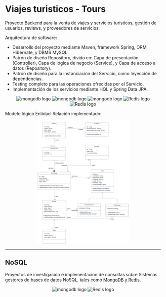 # Viajes turisticos - Tours

Proyecto Backend para la venta de viajes y servicios turisticos, gestión de usuarios, reviews, y proveedores de servicios.

Arquitectura de software:
- Desarrollo del proyecto mediante Maven, framework Spring, ORM Hibernate, y DBMS MySQL.
- Patrón de diseño Repository, divido en: Capa de presentación (Controller), Capa de lógica de negocio (Service), y Capa de acceso a datos (Repository).
- Patrón de diseño para la instanciación del Servicio, como Inyección de dependencias.
- Testing completo para las operaciones ofrecidas por el Servicio.
- Implementación de los servicios mediante HQL y Spring Data JPA.

<div align="center">
  <img src="https://cdn.jsdelivr.net/gh/devicons/devicon/icons/java/java-original.svg" height="60" alt="mongodb logo"  />

  <img src="https://cdn.jsdelivr.net/gh/devicons/devicon/icons/spring/spring-original.svg" height="60" alt="mongodb logo"  />

  <img src="https://cdn.jsdelivr.net/gh/devicons/devicon/icons/maven/maven-original.svg" height="60" alt="mongodb logo"  />
  
  <img src="https://cdn.jsdelivr.net/gh/devicons/devicon/icons/hibernate/hibernate-original.svg" height="60" alt="Redis logo"  />

  <img src="https://cdn.jsdelivr.net/gh/devicons/devicon/icons/mysql/mysql-original.svg" height="60" alt="Redis logo"  />

</div>

Modelo lógico Entidad-Relación implementado:

<div align="center">
  <img src="./entidad-relacion.png" height="400" alt="ER Model">
</div>

---

## NoSQL
Proyectos de investigación e implementacion de consultas sobre Sistemas gestores de bases de datos NoSQL, tales como [MongoDB y Redis](https://github.com/thiago-laurence/buffets/tree/main/nosql).

<div align="center">

  <img src="https://cdn.jsdelivr.net/gh/devicons/devicon/icons/mongodb/mongodb-original.svg" height="80" alt="mongodb logo"  />
  
  <img src="https://cdn.jsdelivr.net/gh/devicons/devicon/icons/redis/redis-original.svg" height="80" alt="Redis logo"  />

</div>